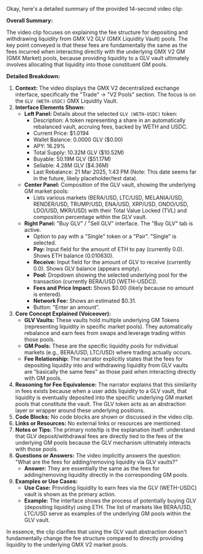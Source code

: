 Okay, here's a detailed summary of the provided 14-second video clip:

**Overall Summary:**

The video clip focuses on explaining the fee structure for depositing and withdrawing liquidity from GMX V2 GLV (GMX Liquidity Vault) pools. The key point conveyed is that these fees are fundamentally the same as the fees incurred when interacting directly with the underlying GMX V2 GM (GMX Market) pools, because providing liquidity to a GLV vault ultimately involves allocating that liquidity into those constituent GM pools.

**Detailed Breakdown:**

1.  **Context:** The video displays the GMX V2 decentralized exchange interface, specifically the "Trade" -> "V2 Pools" section. The focus is on the `GLV (WETH-USDC)` GMX Liquidity Vault.
2.  **Interface Elements Shown:**
    *   **Left Panel:** Details about the selected `GLV (WETH-USDC)` token:
        *   Description: A token representing a share in an automatically rebalanced vault, accruing fees, backed by WETH and USDC.
        *   Current Price: $1.0194
        *   Wallet Balance: 0.0000 GLV ($0.00)
        *   APY: 16.29%
        *   Total Supply: 10.32M GLV ($10.52M)
        *   Buyable: 50.19M GLV ($51.17M)
        *   Sellable: 4.28M GLV ($4.36M)
        *   Last Rebalance: 21 Mar 2025, 1:43 PM (Note: This date seems far in the future, likely placeholder/test data).
    *   **Center Panel:** Composition of the GLV vault, showing the underlying GM market pools:
        *   Lists various markets (BERA/USD, LTC/USD, MELANIA/USD, RENDER/USD, TRUMP/USD, ENA/USD, XRP/USD, ONDO/USD, LDO/USD, MKR/USD) with their Total Value Locked (TVL) and composition percentage within the GLV vault.
    *   **Right Panel:** "Buy GLV" / "Sell GLV" interface. The "Buy GLV" tab is active.
        *   Option to pay with a "Single" token or a "Pair". "Single" is selected.
        *   **Pay:** Input field for the amount of ETH to pay (currently 0.0). Shows ETH balance (0.010630).
        *   **Receive:** Input field for the amount of GLV to receive (currently 0.0). Shows GLV balance (appears empty).
        *   **Pool:** Dropdown showing the selected underlying pool for the transaction (currently BERA/USD [WETH-USDC]).
        *   **Fees and Price Impact:** Shows $0.00 (likely because no amount is entered).
        *   **Network Fee:** Shows an estimated $0.31.
        *   Button: "Enter an amount".
3.  **Core Concept Explained (Voiceover):**
    *   **GLV Vaults:** These vaults hold multiple underlying GM Tokens (representing liquidity in specific market pools). They automatically rebalance and earn fees from swaps and leverage trading within those pools.
    *   **GM Pools:** These are the specific liquidity pools for individual markets (e.g., BERA/USD, LTC/USD) where trading actually occurs.
    *   **Fee Relationship:** The narrator explicitly states that the fees for depositing liquidity into and withdrawing liquidity from GLV vaults are "basically the same fees" as those paid when interacting directly with GM pools.
4.  **Reasoning for Fee Equivalence:** The narrator explains that this similarity in fees exists because when a user adds liquidity to a GLV vault, that liquidity is eventually deposited into the specific underlying GM market pools that constitute the vault. The GLV token acts as an abstraction layer or wrapper around these underlying positions.
5.  **Code Blocks:** No code blocks are shown or discussed in the video clip.
6.  **Links or Resources:** No external links or resources are mentioned.
7.  **Notes or Tips:** The primary note/tip is the explanation itself: understand that GLV deposit/withdrawal fees are directly tied to the fees of the underlying GM pools because the GLV mechanism ultimately interacts with those pools.
8.  **Questions or Answers:** The video implicitly answers the question: "What are the fees for adding/removing liquidity via GLV vaults?"
    *   **Answer:** They are essentially the same as the fees for adding/removing liquidity directly in the corresponding GM pools.
9.  **Examples or Use Cases:**
    *   **Use Case:** Providing liquidity to earn fees via the GLV (WETH-USDC) vault is shown as the primary action.
    *   **Example:** The interface shows the process of potentially buying GLV (depositing liquidity) using ETH. The list of markets like BERA/USD, LTC/USD serve as examples of the underlying GM pools within the GLV vault.

In essence, the clip clarifies that using the GLV vault abstraction doesn't fundamentally change the fee structure compared to directly providing liquidity to the underlying GMX V2 market pools.